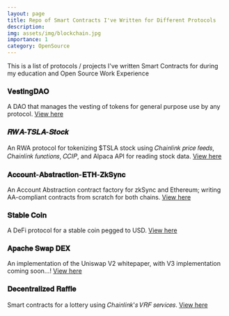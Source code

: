 ```yaml
---
layout: page
title: Repo of Smart Contracts I've Written for Different Protocols
description:
img: assets/img/blockchain.jpg
importance: 1
category: OpenSource
---
```


This is a list of protocols / projects I've written Smart Contracts for during my education and Open Source Work Experience

### 𝐕𝐞𝐬𝐭𝐢𝐧𝐠𝐃𝐀𝐎

A DAO that manages the vesting of tokens for general purpose use by any protocol. [View here](https://lnkd.in/dHpGCUz9)

### 𝑹𝑾𝑨-𝑻𝑺𝑳𝑨-𝑺𝒕𝒐𝒄𝒌

An RWA protocol for tokenizing $TSLA stock using 𝐶ℎ𝑎𝑖𝑛𝑙𝑖𝑛𝑘 𝑝𝑟𝑖𝑐𝑒 𝑓𝑒𝑒𝑑𝑠, 𝐶ℎ𝑎𝑖𝑛𝑙𝑖𝑛𝑘 𝑓𝑢𝑛𝑐𝑡𝑖𝑜𝑛𝑠, 𝐶𝐶𝐼𝑃, and Alpaca API for reading stock data. [View here](https://lnkd.in/d37BJEBq)

### 𝐀𝐜𝐜𝐨𝐮𝐧𝐭-𝐀𝐛𝐬𝐭𝐫𝐚𝐜𝐭𝐢𝐨𝐧-𝐄𝐓𝐇-𝐙𝐤𝐒𝐲𝐧𝐜

An Account Abstraction contract factory for zkSync and Ethereum; writing AA-compliant contracts from scratch for both chains. [View here](https://lnkd.in/df6q9BDX)

### 𝐒𝐭𝐚𝐛𝐥𝐞 𝐂𝐨𝐢𝐧

A DeFi protocol for a stable coin pegged to USD. [View here](https://lnkd.in/dAWmhen6)

### 𝐀𝐩𝐚𝐜𝐡𝐞 𝐒𝐰𝐚𝐩 𝐃𝐄𝐗

An implementation of the Uniswap V2 whitepaper, with V3 implementation coming soon...! [View here](https://lnkd.in/d2jZJtUK)

### 𝐃𝐞𝐜𝐞𝐧𝐭𝐫𝐚𝐥𝐢𝐳𝐞𝐝 𝐑𝐚𝐟𝐟𝐥𝐞

Smart contracts for a lottery using 𝐶ℎ𝑎𝑖𝑛𝑙𝑖𝑛𝑘'𝑠 𝑉𝑅𝐹 𝑠𝑒𝑟𝑣𝑖𝑐𝑒𝑠. [View here](https://lnkd.in/d6aYWeNS)
